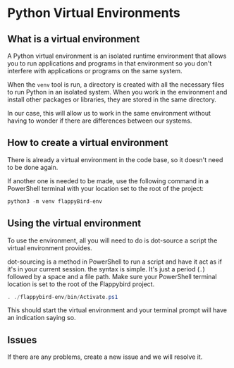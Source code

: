 # Python Virtual Environments

## What is a virtual environment

A Python virtual environment is an isolated runtime environment that allows you
to run applications and programs in that environment so you don't interfere with
applications or programs on the same system.

When the `venv` tool is run, a directory is created with all the necessary files
to run Python in an isolated system. When you work in the environment and
install other packages or libraries, they are stored in the same directory.

In our case, this will allow us to work in the same environment without having
to wonder if there are differences between our systems.

## How to create a virtual environment

There is already a virtual environment in the code base, so it doesn't need to
be done again.

If another one is needed to be made, use the following command in a PowerShell
terminal with your location set to the root of the project:

```powershell
python3 -m venv flappyBird-env
```

## Using the virtual environment

To use the environment, all you will need to do is dot-source a script the
virtual environment provides.

dot-sourcing is a method in PowerShell to run a script and have it act as if
it's in your current session. the syntax is simple. It's just a period (`.`)
followed by a space and a file path. Make sure your PowerShell terminal location
is set to the root of the Flappybird project.

```powershell
. ./flappybird-env/bin/Activate.ps1
```

This should start the virtual environment and your terminal prompt will have an
indication saying so.

## Issues

If there are any problems, create a new issue and we will resolve it. 
